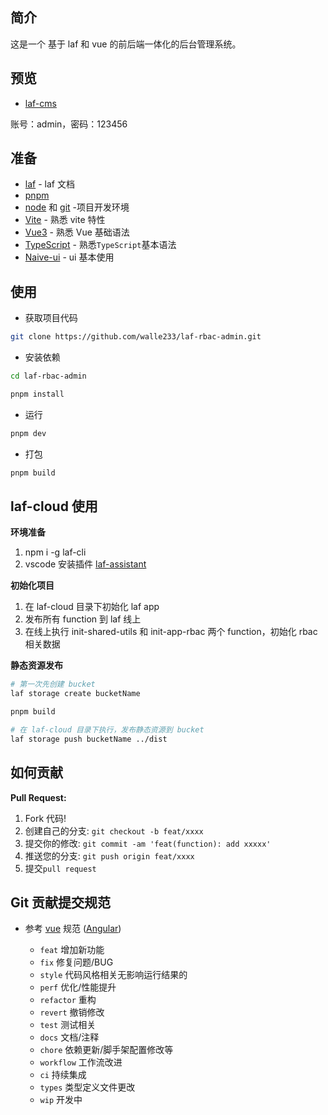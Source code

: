 ## 简介
这是一个 基于 laf 和 vue 的前后端一体化的后台管理系统。

## 预览
- [laf-cms](https://rjb00l-site.site.laf.run/#/login)

账号：admin，密码：123456

## 准备

- [laf](https://doc.laf.run/) - laf 文档
- [pnpm](https://pnpm.io/)
- [node](http://nodejs.org/) 和 [git](https://git-scm.com/) -项目开发环境
- [Vite](https://vitejs.dev/) - 熟悉 vite 特性
- [Vue3](https://v3.vuejs.org/) - 熟悉 Vue 基础语法
- [TypeScript](https://www.typescriptlang.org/) - 熟悉`TypeScript`基本语法
- [Naive-ui](https://www.naiveui.com/) - ui 基本使用

## 使用

- 获取项目代码

```bash
git clone https://github.com/walle233/laf-rbac-admin.git
```

- 安装依赖

```bash
cd laf-rbac-admin

pnpm install

```

- 运行

```bash
pnpm dev
```

- 打包

```bash
pnpm build
```

## laf-cloud 使用

**环境准备**
1. npm i -g laf-cli
2. vscode 安装插件 [laf-assistant](https://marketplace.visualstudio.com/items?itemName=nightwhite.laf-assistant)

**初始化项目**
1. 在 laf-cloud 目录下初始化 laf app
2. 发布所有 function 到 laf 线上
3. 在线上执行 init-shared-utils 和 init-app-rbac 两个 function，初始化 rbac 相关数据

**静态资源发布**
```bash
# 第一次先创建 bucket
laf storage create bucketName

pnpm build

# 在 laf-cloud 目录下执行，发布静态资源到 bucket
laf storage push bucketName ../dist
```


## 如何贡献

**Pull Request:**

1. Fork 代码!
2. 创建自己的分支: `git checkout -b feat/xxxx`
3. 提交你的修改: `git commit -am 'feat(function): add xxxxx'`
4. 推送您的分支: `git push origin feat/xxxx`
5. 提交`pull request`

## Git 贡献提交规范

- 参考 [vue](https://github.com/vuejs/vue/blob/dev/.github/COMMIT_CONVENTION.md) 规范 ([Angular](https://github.com/conventional-changelog/conventional-changelog/tree/master/packages/conventional-changelog-angular))

  - `feat` 增加新功能
  - `fix` 修复问题/BUG
  - `style` 代码风格相关无影响运行结果的
  - `perf` 优化/性能提升
  - `refactor` 重构
  - `revert` 撤销修改
  - `test` 测试相关
  - `docs` 文档/注释
  - `chore` 依赖更新/脚手架配置修改等
  - `workflow` 工作流改进
  - `ci` 持续集成
  - `types` 类型定义文件更改
  - `wip` 开发中
